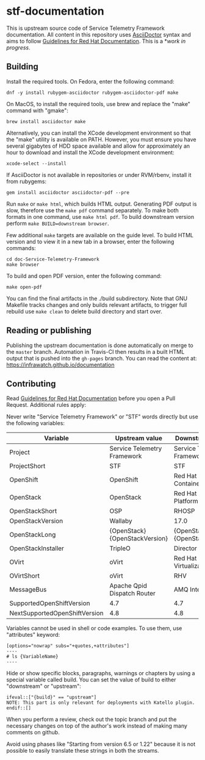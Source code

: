 # stf-documentation

This is upstream source code of Service Telemetry Framework
documentation. All content in this repository uses
[AsciiDoctor](https://asciidoctor.org/) syntax and aims to follow [Guidelines
for Red Hat Documentation](https://redhat-documentation.github.io/). This is a
**work in progress*.

## Building

Install the required tools. On Fedora, enter the following command:

    dnf -y install rubygem-asciidoctor rubygem-asciidoctor-pdf make

On MacOS, to install the required tools, use brew and replace the "make" command with
"gmake":

    brew install asciidoctor make

Alternatively, you can install the XCode development environment so that the "make" utility is available on PATH.
However, you must ensure you have several gigabytes of HDD space available and allow for approximately an hour to download and install the XCode development environment:

    xcode-select --install

If AsciiDoctor is not available in repositories or under RVM/rbenv,
install it from rubygems:

    gem install asciidoctor asciidoctor-pdf --pre

Run `make` or `make html`, which builds HTML output. Generating
PDF output is slow, therefore use the `make pdf` command separately. To
make both formats in one command, use `make html pdf`. To build downstream
version perform `make BUILD=downstream browser`.

Few additional `make` targets are available on the guide level. To build
HTML version and to view it in a new tab in a browser, enter the following commands:

    cd doc-Service-Telemetry-Framework
    make browser

To build and open PDF version, enter the following command:

    make open-pdf

You can find the final artifacts in the ./build subdirectory. Note that GNU
Makefile tracks changes and only builds relevant artifacts, to trigger full
rebuild use `make clean` to delete build directory and start over.

## Reading or publishing

Publishing the upstream documentation is done automatically on merge to the
`master` branch. Automation in Travis-CI then results in a built HTML
output that is pushed into the `gh-pages` branch. You can read the content at:
https://infrawatch.github.io/documentation

## Contributing

Read [Guidelines for Red Hat Documentation](https://redhat-documentation.github.io/) before you open a Pull
Request. Additional rules apply:

Never write "Service Telemetry Framework" or "STF" words directly but use the following variables:

| Variable                      | Upstream value                 | Downstream value                     |
| --------                      | --------------                 | ----------------                     |
| Project                       | Service Telemetry Framework    | Service Telemetry Framework          |
| ProjectShort                  | STF                            | STF                                  |
| OpenShift                     | OpenShift                      | Red Hat OpenShift Container Platform |
| OpenStack                     | OpenStack                      | Red Hat OpenStack Platform           |
| OpenStackShort                | OSP                            | RHOSP                                |
| OpenStackVersion              | Wallaby                        | 17.0                                 |
| OpenStackLong                 | {OpenStack} {OpenStackVersion} | {OpenStack} {OpenStackVersion}       |
| OpenStackInstaller            | TripleO                        | Director                             |
| OVirt                         | oVirt                          | Red Hat Virtualization               |
| OVirtShort                    | oVirt                          | RHV                                  |
| MessageBus                    | Apache Qpid Dispatch Router    | AMQ Interconnect                     |
| SupportedOpenShiftVersion     | 4.7                            | 4.7                                  |
| NextSupportedOpenShiftVersion | 4.8                            | 4.8                                  |

Variables cannot be used in shell or code examples. To use them, use "attributes" keyword:

	[options="nowrap" subs="+quotes,+attributes"]
	----
	# ls {VariableName}
	----

Hide or show specific blocks, paragraphs, warnings or chapters by using a special
variable called build. You can set the value of build to either "downstream" or
"upstream":

	ifeval::["{build}" == "upstream"]
	NOTE: This part is only relevant for deployments with Katello plugin.
	endif::[]

When you perform a review, check out the topic branch and put the necessary
changes on top of the author's work instead of making many comments on github.

Avoid using phases like "Starting from version 6.5 or 1.22" because it is not possible to easily translate these strings in both the streams.
